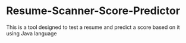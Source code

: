 # Resume-Scanner-Score-Predictor
This is a tool designed to test a resume and predict a score based on it using Java language

